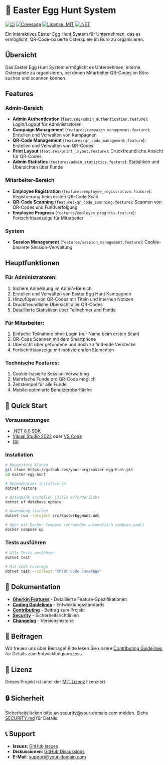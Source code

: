# 🥚 Easter Egg Hunt System

[![CI](https://github.com/your-org/easter-egg-hunt/workflows/Continuous%20Integration/badge.svg)](https://github.com/your-org/easter-egg-hunt/actions)
[![Coverage](https://img.shields.io/badge/coverage-100%25-brightgreen.svg)](https://github.com/your-org/easter-egg-hunt/actions)
[![License: MIT](https://img.shields.io/badge/License-MIT-yellow.svg)](https://opensource.org/licenses/MIT)
[![.NET](https://img.shields.io/badge/.NET-8.0-purple.svg)](https://dotnet.microsoft.com/)

Ein interaktives Easter Egg Hunt System für Unternehmen, das es ermöglicht, QR-Code-basierte Osterspiele im Büro zu organisieren.

## Übersicht

Das Easter Egg Hunt System ermöglicht es Unternehmen, interne Osterspiele zu organisieren, bei denen Mitarbeiter QR-Codes im Büro suchen und scannen können.

## Features

### Admin-Bereich
- **Admin Authentication** (`features/admin_authentication.feature`): Login/Logout für Administratoren
- **Campaign Management** (`features/campaign_management.feature`): Erstellen und Verwalten von Kampagnen
- **QR-Code Management** (`features/qr_code_management.feature`): Erstellen und Verwalten von QR-Codes
- **Print Layout** (`features/print_layout.feature`): Druckfreundliche Ansicht für QR-Codes
- **Admin Statistics** (`features/admin_statistics.feature`): Statistiken und Übersichten über Funde

### Mitarbeiter-Bereich
- **Employee Registration** (`features/employee_registration.feature`): Registrierung beim ersten QR-Code Scan
- **QR-Code Scanning** (`features/qr_code_scanning.feature`): Scannen von QR-Codes und Fundverfolgung
- **Employee Progress** (`features/employee_progress.feature`): Fortschrittsanzeige für Mitarbeiter

### System
- **Session Management** (`features/session_management.feature`): Cookie-basierte Session-Verwaltung

## Hauptfunktionen

### Für Administratoren:
1. Sichere Anmeldung im Admin-Bereich
2. Erstellen und Verwalten von Easter Egg Hunt Kampagnen
3. Hinzufügen von QR-Codes mit Titeln und internen Notizen
4. Druckfreundliche Übersicht aller QR-Codes
5. Detaillierte Statistiken über Teilnehmer und Funde

### Für Mitarbeiter:
1. Einfache Teilnahme ohne Login (nur Name beim ersten Scan)
2. QR-Code Scannen mit dem Smartphone
3. Übersicht über gefundene und noch zu findende Verstecke
4. Fortschrittsanzeige mit motivierenden Elementen

### Technische Features:
1. Cookie-basierte Session-Verwaltung
2. Mehrfache Funde pro QR-Code möglich
3. Zeitstempel für alle Funde
4. Mobile-optimierte Benutzeroberfläche

## 🚀 Quick Start

### Voraussetzungen

- [.NET 8.0 SDK](https://dotnet.microsoft.com/download/dotnet/8.0)
- [Visual Studio 2022](https://visualstudio.microsoft.com/) oder [VS Code](https://code.visualstudio.com/)
- [Git](https://git-scm.com/)

### Installation

```bash
# Repository klonen
git clone https://github.com/your-org/easter-egg-hunt.git
cd easter-egg-hunt

# Dependencies installieren
dotnet restore

# Datenbank erstellen (falls erforderlich)
dotnet ef database update

# Anwendung starten
dotnet run --project src/EasterEggHunt.Web

# Oder mit Docker Compose (verwendet automatisch compose.yaml)
docker compose up
```

### Tests ausführen

```bash
# Alle Tests ausführen
dotnet test

# Mit Code Coverage
dotnet test --collect:"XPlat Code Coverage"
```

## 📖 Dokumentation

- **[Gherkin Features](features/)** - Detaillierte Feature-Spezifikationen
- **[Coding Guidelines](CODING_GUIDELINES.md)** - Entwicklungsstandards
- **[Contributing](CONTRIBUTING.md)** - Beitrag zum Projekt
- **[Security](SECURITY.md)** - Sicherheitsrichtlinien
- **[Changelog](CHANGELOG.md)** - Versionshistorie

## 🤝 Beitragen

Wir freuen uns über Beiträge! Bitte lesen Sie unsere [Contributing Guidelines](CONTRIBUTING.md) für Details zum Entwicklungsprozess.

## 📄 Lizenz

Dieses Projekt ist unter der [MIT Lizenz](LICENSE) lizenziert.

## 🔒 Sicherheit

Sicherheitslücken bitte an security@your-domain.com melden. Siehe [SECURITY.md](SECURITY.md) für Details.

## 📞 Support

- **Issues**: [GitHub Issues](../../issues)
- **Diskussionen**: [GitHub Discussions](../../discussions)
- **E-Mail**: support@your-domain.com
